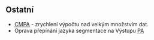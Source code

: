 ﻿---
categories: [fenix]
layout: fenix
---
 
## Ostatní
<ul>
<li><abbr title="Cross-mediální postanalýza">CMPA</abbr> - zrychlení výpočtu nad velkým množstvím dat.</li>
<li>Oprava přepínání jazyka segmentace na Výstupu <abbr title="Postanalýza">PA</abbr></li>
</ul>






 

